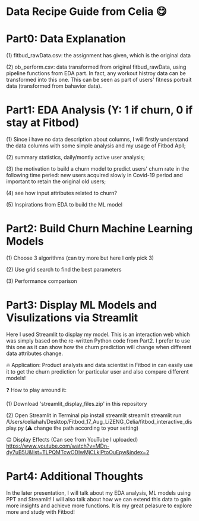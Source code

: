 # Data Recipe Guide from Celia 😋

# Part0: Data Explanation
(1) fitbud_rawData.csv: the assignment has given, which is the original data

(2) ob_perform.csv: data transformed from original fitbud_rawData, using pipeline functions from EDA part. In fact, any workout histroy data can be transformed into this one. This can be seen as part of users' fitness portrait data (transformed from bahavior data).

# Part1: EDA Analysis (Y: 1 if churn, 0 if stay at Fitbod)
(1) Since i have no data description about columns, I will firstly understand the data columns with some simple analysis and my usage of Fitbod Apll;

(2) summary statistics, daily/montly active user analysis; 

(3) the motivation to build a churn model to predict users' churn rate in the following time peried: new users acquired slowly in Covid-19 period and important to retain the original old users;

(4) see how input attributes related to churn?

(5) Inspirations from EDA to build the ML model

# Part2: Build Churn Machine Learning Models
(1) Choose 3 algorithms (can try more but here I only pick 3)

(2) Use grid search to find the best parameters

(3) Performance comparison

# Part3: Display ML Models and Visulizations via Streamlit
  Here I used Streamlit to display my model. This is an interaction web which was simply based on the re-written Python code from Part2. I prefer to use this one as it can show how the churn prediction will change when different data attributes change. 
  
  🔥 Application: Product analysts and data scientist in Fitbod in can easily use it to get the churn prediction for particular user and also compare different models!
  
  ❓ How to play arround it:
  
  (1) Download 'streamlit_display_files.zip' in this repository
  
  (2) Open Streamlit in Terminal
  pip install streamlit
  streamlit
  streamlit run /Users/celiahah/Desktop/Fitbod_17_Aug_LiZENG_Celia/fitbod_interactive_display.py  (⚠️ change the path according to your setting)
  
  😊 Display Effects (Can see from YouTube I uploaded)
  https://www.youtube.com/watch?v=MDn-dy7uB5U&list=TLPQMTcwODIwMjCLklPtoOuEpw&index=2
  
  
# Part4: Additional Thoughts
  In the later presentation, I will talk about my EDA analysis, ML models using PPT and Streamlit! I will also talk about how we can extend this data to gain more insights and achieve more functions. It is my great pelasure to explore more and study with Fitbod!

